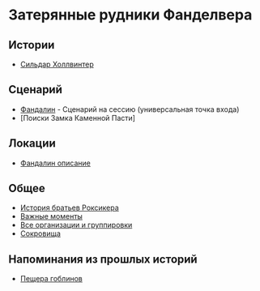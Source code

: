 # Затерянные рудники Фанделвера

## Истории
* [Сильдар Холлвинтер](./Sildar.md)

## Сценарий
* [Фандалин](./fandalin-scenario.md) - Сценарий на сессию (универсальная точка входа)
* [Поиски Замка Каменной Пасти]

## Локации
* [Фандалин описание](./fandalin-description.md)

## Общее
* [История братьев Роксикера](./Roksiker-brothers.md)
* [Важные моменты](./important.md)
* [Все организации и группировки](./organisations.md)
* [Сокровища](./hidden-treasures.md)


## Напоминания из прошлых историй
* [Пещера гоблинов](./goblin-cave.md)